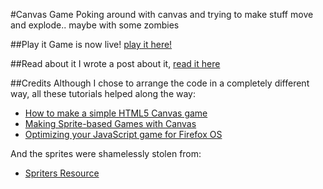 #Canvas Game
Poking around with canvas and trying to make stuff move and explode.. maybe with some zombies

##Play it
Game is now live! [play it here!](http://brunops.org/projects/zombies)

##Read about it
I wrote a post about it, [read it here](http://brunops.org/projects)

##Credits
Although I chose to arrange the code in a completely different way, all these tutorials helped along the way:
* [How to make a simple HTML5 Canvas game](http://www.lostdecadegames.com/how-to-make-a-simple-html5-canvas-game/)
* [Making Sprite-based Games with Canvas](http://jlongster.com/Making-Sprite-based-Games-with-Canvas)
* [Optimizing your JavaScript game for Firefox OS](https://hacks.mozilla.org/2013/05/optimizing-your-javascript-game-for-firefox-os/)

And the sprites were shamelessly stolen from:
* [Spriters Resource](http://www.spriters-resource.com/)
